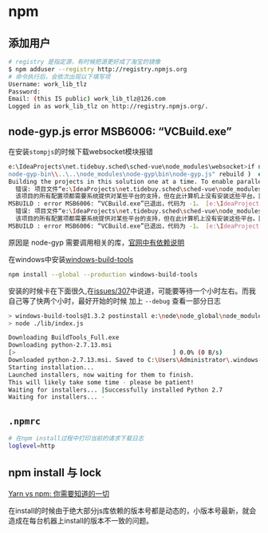 # npm

## 添加用户
```bash
# registry 是指定源，有时候把源更好成了淘宝的镜像
$ npm adduser --registry http://registry.npmjs.org
# 命令执行后，会依次出现以下填写项
Username: work_lib_tlz
Password:
Email: (this IS public) work_lib_tlz@126.com
Logged in as work_lib_tlz on http://registry.npmjs.org/.
```

## node-gyp.js error MSB6006: “VCBuild.exe”
在安装`stompjs`的时候下载websocket模块报错
```bash
e:\IdeaProjects\net.tidebuy.sched\sched-vue\node_modules\websocket>if not defined npm_config_node_gyp (node "e:\node\node_global\node_modules\npm\bi
node-gyp-bin\\..\..\node_modules\node-gyp\bin\node-gyp.js" rebuild )  else (node "" rebuild )
Building the projects in this solution one at a time. To enable parallel build, please add the "/m" switch.
  错误: 项目文件“e:\IdeaProjects\net.tidebuy.sched\sched-vue\node_modules\websocket\build\bufferutil.vcproj”找不到或者不是有效的项目文件。
  该项目的所有配置项都需要系统提供对某些平台的支持，但在此计算机上没有安装这些平台。因此无法加载该项目。
MSBUILD : error MSB6006: “VCBuild.exe”已退出，代码为 -1。 [e:\IdeaProjects\net.tidebuy.sched\sched-vue\node_modules\websocket\build\binding.sln]
  错误: 项目文件“e:\IdeaProjects\net.tidebuy.sched\sched-vue\node_modules\websocket\build\validation.vcproj”找不到或者不是有效的项目文件。
  该项目的所有配置项都需要系统提供对某些平台的支持，但在此计算机上没有安装这些平台。因此无法加载该项目。
MSBUILD : error MSB6006: “VCBuild.exe”已退出，代码为 -1。 [e:\IdeaProjects\net.tidebuy.sched\sched-vue\node_modules\websocket\build\binding.sln]
```

原因是 node-gyp 需要调用相关的库，[官网中有依赖说明](https://github.com/nodejs/node-gyp)

在windows中安装[windows-build-tools](https://github.com/felixrieseberg/windows-build-tools)
```bash
npm install --global --production windows-build-tools
```
安装的时候卡在下面很久,在[issues/307](https://github.com/nodejs/node-gyp/issues/307)中说道，可能要等待一个小时左右。而我自己等了快两个小时，最好开始的时候 加上 `--debug` 查看一部分日志
```bash
> windows-build-tools@1.3.2 postinstall e:\node\node_global\node_modules\windows-build-tools
> node ./lib/index.js

Downloading BuildTools_Full.exe
Downloading python-2.7.13.msi
[>                                            ] 0.0% (0 B/s)
Downloaded python-2.7.13.msi. Saved to C:\Users\Administrator\.windows-build-tools\python-2.7.13.msi.
Starting installation...
Launched installers, now waiting for them to finish.
This will likely take some time - please be patient!
Waiting for installers... |Successfully installed Python 2.7
Waiting for installers... -
```


## `.npmrc`
```bash
# 在npm install过程中打印当前的请求下载日志
loglevel=http
```

## npm install 与 lock
[Yarn vs npm: 你需要知道的一切](http://web.jobbole.com/88459/)

在install的时候由于绝大部分js库依赖的版本号都是动态的，小版本号最新，就会造成在每台机器上install的版本不一致的问题。
